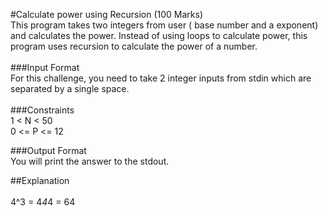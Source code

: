 #Calculate power using Recursion (100 Marks)<br/>
This program takes two integers from user ( base number and a exponent) and calculates the power. Instead of using loops to calculate power, this program uses recursion to calculate the power of a number.<br/>
<br/>
###Input Format<br/>
For this challenge, you need to take 2 integer inputs from stdin which are separated by a single space. <br/>
<br/>
###Constraints<br/>
1 < N < 50<br/>
0 <= P <= 12<br/>

###Output Format<br/>
You will print the answer to the stdout. <br/>


##Explanation<br/>
<br/>
4^3 = 4*4*4 = 64 <br/>